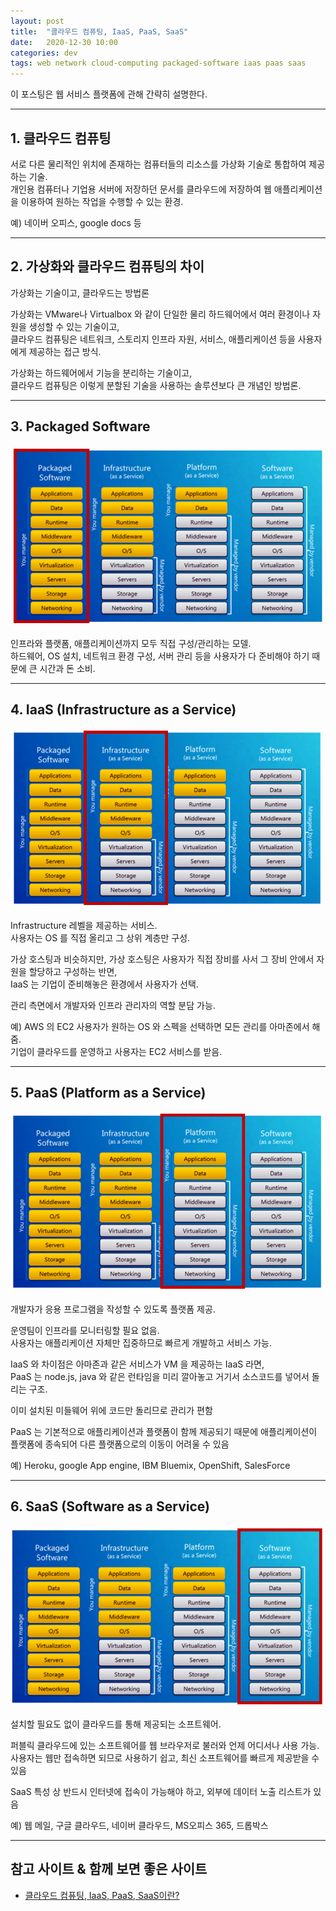```yaml
---
layout: post
title:  "클라우드 컴퓨팅, IaaS, PaaS, SaaS"
date:   2020-12-30 10:00
categories: dev
tags: web network cloud-computing packaged-software iaas paas saas
---
```


이 포스팅은 웹 서비스 플랫폼에 관해 간략히 설명한다.

---

## 1. 클라우드 컴퓨팅

서로 다른 물리적인 위치에 존재하는 컴퓨터들의 리소스를 가상화 기술로 통합하여 제공하는 기술.<br />
개인용 컴퓨터나 기업용 서버에 저장하던 문서를 클라우드에 저장하여 웹 애플리케이션을 이용하여 원하는 작업을 수행할 수 있는 환경.

예) 네이버 오피스, google docs 등

---


## 2. 가상화와 클라우드 컴퓨팅의 차이

가상화는 기술이고, 클라우드는 방법론<br />

가상화는 VMware나 Virtualbox 와 같이 단일한 물리 하드웨어에서 여러 환경이나 자원을 생성할 수 있는 기술이고,<br />
클라우드 컴퓨팅은 네트워크, 스토리지 인프라 자원, 서비스, 애플리케이션 등을 사용자에게 제공하는 접근 방식.

가상화는 하드웨어에서 기능을 분리하는 기술이고,<br />
클라우드 컴퓨팅은 이렇게 분할된 기술을 사용하는 솔루션보다 큰 개념인 방법론.


---

## 3. Packaged Software

![Packaged Software](/assets/img/dev/20201230/packagedsw.png)

인프라와 플랫폼, 애플리케이션까지 모두 직접 구성/관리하는 모델.<br />
하드웨어, OS 설치, 네트워크 환경 구성, 서버 관리 등을 사용자가 다 준비해야 하기 때문에 큰 시간과 돈 소비.

---

## 4. IaaS (Infrastructure as a Service)

![IaaS](/assets/img/dev/20201230/iaas.png)

Infrastructure 레벨을 제공하는 서비스.<br />
사용자는 OS 를 직접 올리고 그 상위 계층만 구성.

가상 호스팅과 비슷하지만, 가상 호스팅은 사용자가 직접 장비를 사서 그 장비 안에서 자원을 할당하고 구성하는 반면,<br />
IaaS 는 기업이 준비해놓은 환경에서 사용자가 선택.

관리 측면에서 개발자와 인프라 관리자의 역할 분담 가능.

예) AWS 의 EC2
사용자가 원하는 OS 와 스펙을 선택하면 모든 관리를 아마존에서 해 줌.<br />
기업이 클라우드를 운영하고 사용자는 EC2 서비스를 받음.

---

## 5. PaaS (Platform as a Service)

![PaaS](/assets/img/dev/20201230/paas.png)

개발자가 응용 프로그램을 작성할 수 있도록 플랫폼 제공.

운영팀이 인프라를 모니터링할 필요 없음.<br />
사용자는 애플리케이션 자체만 집중하므로 빠르게 개발하고 서비스 가능.

IaaS 와 차이점은 아마존과 같은 서비스가 VM 을 제공하는 IaaS 라면,<br />
PaaS 는 node.js, java 와 같은 런타임을 미리 깔아놓고 거기서 소스코드를 넣어서 돌리는 구조.

이미 설치된 미들웨어 위에 코드만 돌리므로 관리가 편함

PaaS 는 기본적으로 애플리케이션과 플랫폼이 함께 제공되기 때문에 애플리케이션이 플랫폼에 종속되어 다른 플랫폼으로의 이동이 어려울 수 있음

예) Heroku, google App engine, IBM Bluemix, OpenShift, SalesForce

---

## 6. SaaS (Software as a Service)

![PaaS](/assets/img/dev/20201230/saas.png)

설치할 필요도 없이 클라우드를 통해 제공되는 소프트웨어.

퍼블릭 클라우드에 있는 소프트웨어를 웹 브라우저로 불러와 언제 어디서나 사용 가능.<br />
사용자는 웹만 접속하면 되므로 사용하기 쉽고, 최신 소프트웨어를 빠르게 제공받을 수 있음

SaaS 특성 상 반드시 인터넷에 접속이 가능해야 하고, 외부에 데이터 노출 리스트가 있음

예) 웹 메일, 구글 클라우드, 네이버 클라우드, MS오피스 365, 드롭박스

---

## 참고 사이트 & 함께 보면 좋은 사이트
* [클라우드 컴퓨팅, IaaS, PaaS, SaaS이란?](https://wnsgml972.github.io/network/2018/08/14/network_cloud-computing/)